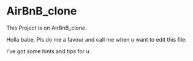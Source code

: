 # AirBnB_clone
This Project is on AirBnB_clone.

Holla babe. Pls do me a favour and call me when u want to edit this file.

I've got some hints and tips for u
